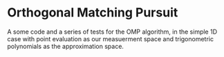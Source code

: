 # Orthogonal Matching Pursuit

A some code and a series of tests for the OMP algorithm, in the simple 1D case with point evaluation as our measuerment space and trigonometric polynomials as the approximation space.
